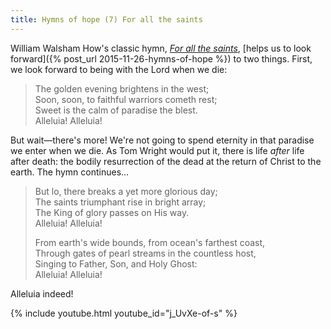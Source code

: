 ```yaml
---
title: Hymns of hope (7) For all the saints
---
```

William Walsham How's classic hymn, <a href="http://www.hymnary.org/text/for_all_the_saints_who_from_their_labors"><em>For all the saints</em></a>, [helps us to look forward]({% post_url 2015-11-26-hymns-of-hope %}) to two things. First, we look forward to being with the Lord when we die:

<blockquote><p>The golden evening brightens in the west;<br />
Soon, soon, to faithful warriors cometh rest;<br />
Sweet is the calm of paradise the blest.<br />
Alleluia! Alleluia!</p></blockquote>
<p>But wait—there's more! We're not going to spend eternity in that paradise we enter when we die. As Tom Wright would put it, there is life <em>after</em> life after death: the bodily resurrection of the dead at the return of Christ to the earth. The hymn continues...</p>
<blockquote><p>But lo, there breaks a yet more glorious day;<br />
The saints triumphant rise in bright array;<br />
The King of glory passes on His way.<br />
Alleluia! Alleluia!</p>
<p>From earth's wide bounds, from ocean's farthest coast,<br />
Through gates of pearl streams in the countless host,<br />
Singing to Father, Son, and Holy Ghost:<br />
Alleluia! Alleluia!</p></blockquote>
<p>Alleluia indeed!</p>
{% include youtube.html youtube_id="j_UvXe-of-s" %}
